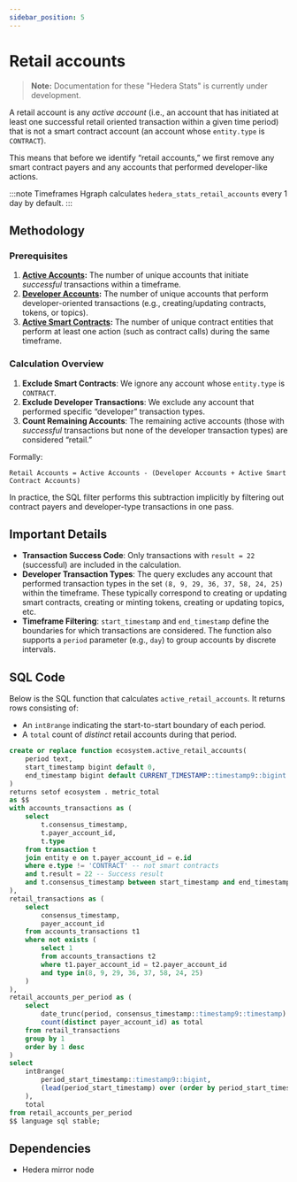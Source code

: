 ```yaml
---
sidebar_position: 5
---
```


# Retail accounts

> **Note:** Documentation for these "Hedera Stats" is currently under development.

A retail account is any *active account* (i.e., an account that has initiated at least one successful retail oriented transaction within a given time period) that is not a smart contract account (an account whose `entity.type` is `CONTRACT`).

This means that before we identify “retail accounts,” we first remove any smart contract payers and any accounts that performed developer-like actions.

:::note Timeframes
Hgraph calculates `hedera_stats_retail_accounts` every 1 day by default.
:::

## Methodology

### Prerequisites
1. **[Active Accounts](active-accounts):** The number of unique accounts that initiate *successful* transactions within a timeframe.
2. **[Developer Accounts](developer-accounts):** The number of unique accounts that perform developer-oriented transactions (e.g., creating/updating contracts, tokens, or topics).
3. **[Active Smart Contracts](active-contracts):** The number of unique contract entities that perform at least one action (such as contract calls) during the same timeframe.

### Calculation Overview

1. **Exclude Smart Contracts**: We ignore any account whose `entity.type` is `CONTRACT`.  
2. **Exclude Developer Transactions**: We exclude any account that performed specific “developer” transaction types.  
3. **Count Remaining Accounts**: The remaining active accounts (those with *successful* transactions but none of the developer transaction types) are considered “retail.”

Formally: 

```
Retail Accounts = Active Accounts - (Developer Accounts + Active Smart Contract Accounts)
```


In practice, the SQL filter performs this subtraction implicitly by filtering out contract payers and developer-type transactions in one pass.

## Important Details

- **Transaction Success Code**: Only transactions with `result = 22` (successful) are included in the calculation.
- **Developer Transaction Types**: The query excludes any account that performed transaction types in the set `(8, 9, 29, 36, 37, 58, 24, 25)` within the timeframe. These typically correspond to creating or updating smart contracts, creating or minting tokens, creating or updating topics, etc.
- **Timeframe Filtering**: `start_timestamp` and `end_timestamp` define the boundaries for which transactions are considered. The function also supports a `period` parameter (e.g., `day`) to group accounts by discrete intervals.

## SQL Code

Below is the SQL function that calculates `active_retail_accounts`. It returns rows consisting of:
- An `int8range` indicating the start-to-start boundary of each period.
- A `total` count of *distinct* retail accounts during that period.

```sql
create or replace function ecosystem.active_retail_accounts(
    period text,
    start_timestamp bigint default 0,
    end_timestamp bigint default CURRENT_TIMESTAMP::timestamp9::bigint
)
returns setof ecosystem . metric_total
as $$
with accounts_transactions as (
    select
        t.consensus_timestamp,
        t.payer_account_id,
        t.type
    from transaction t
    join entity e on t.payer_account_id = e.id
    where e.type != 'CONTRACT' -- not smart contracts
    and t.result = 22 -- Success result
    and t.consensus_timestamp between start_timestamp and end_timestamp
),
retail_transactions as (
    select
        consensus_timestamp,
        payer_account_id
    from accounts_transactions t1
    where not exists (
        select 1
        from accounts_transactions t2
        where t1.payer_account_id = t2.payer_account_id
        and type in(8, 9, 29, 36, 37, 58, 24, 25)
    )
),
retail_accounts_per_period as (
    select
        date_trunc(period, consensus_timestamp::timestamp9::timestamp) as period_start_timestamp,
        count(distinct payer_account_id) as total
    from retail_transactions
    group by 1
    order by 1 desc
)
select
    int8range(
        period_start_timestamp::timestamp9::bigint,
        (lead(period_start_timestamp) over (order by period_start_timestamp rows between current row and 1 following))::timestamp9::bigint
    ),
    total
from retail_accounts_per_period
$$ language sql stable;
```

## Dependencies
* Hedera mirror node